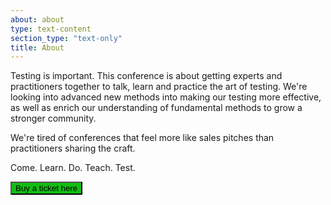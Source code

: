 ```yaml
---
about: about
type: text-content
section_type: "text-only"
title: About
---
```


Testing is important.
This conference is about getting experts and practitioners together to talk, learn and practice the art of testing. We're looking into advanced new methods into making our testing more effective, as well as enrich our understanding of fundamental methods to grow a stronger community.

We're tired of conferences that feel more like sales pitches than practitioners sharing the craft.

Come. Learn. Do. Teach. Test.

<div style="font-size:xx-large" style="appearance=button;color=green;">
<input type="button" onclick="location.href='https://holvi.com/shop/EuroTestingConf/';" value="Buy a ticket here" style="
    background-color: #12bd12;
@@ -22,3 +23,4 @@ Come. Learn. Do. Teach. Test.
    padding: 10px;
">
</div>
